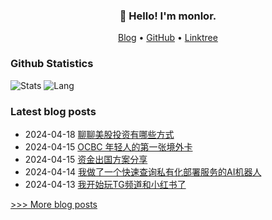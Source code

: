 
<h3 align="center">👋 Hello! I'm monlor.</h3>

<p align="center">
  <a href="https://www.monlor.com">Blog</a> •
  <a href="https://github.com/monlor">GitHub</a> •
  <a href="https://linktr.ee/monlor">Linktree</a>
</p>

### Github Statistics

![Stats](https://github-readme-stats.vercel.app/api?username=monlor&show_icons=true&layout=compact&count_private=true&hide_title=true&theme=default&)
![Lang](https://github-readme-stats.vercel.app/api/top-langs/?username=monlor&layout=compact&count_private=true&theme=default&hide=css,html,javascript)

### Latest blog posts

- 2024-04-18 [聊聊美股投资有哪些方式](https://www.monlor.com/archives/131/)
- 2024-04-15 [OCBC 年轻人的第一张境外卡](https://www.monlor.com/archives/130/)
- 2024-04-15 [资金出国方案分享](https://www.monlor.com/archives/129/)
- 2024-04-14 [我做了一个快速查询私有化部署服务的AI机器人](https://www.monlor.com/archives/128/)
- 2024-04-13 [我开始玩TG频道和小红书了](https://www.monlor.com/archives/127/)

[>>> More blog posts](https://www.monlor.com/archive.html)
